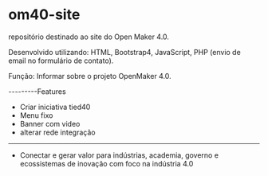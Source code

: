 # om40-site
repositório destinado ao site do Open Maker 4.0.

Desenvolvido utilizando:
HTML, Bootstrap4, JavaScript, PHP (envio de email no formulário de contato).

Função:
Informar sobre o projeto OpenMaker 4.0.




---------Features 
- Criar iniciativa tied40
- Menu fixo
- Banner com video
- alterar rede integração

----------------
- Conectar e gerar valor para indústrias, academia, governo e ecossistemas de inovação com foco na indústria 4.0
